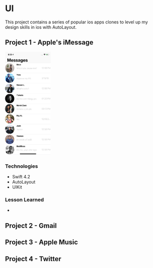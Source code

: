 # UI

This project contains a series of popular ios apps clones to level up my design skills in ios with AutoLayout.


## Project 1 - Apple's iMessage
<img src= "Screenshots/imessage.png" width = 150 height = 340></img>

### Technologies

* Swift 4.2
* AutoLayout
* UIKit

### Lesson Learned

*

## Project 2 - Gmail

## Project 3 - Apple Music

## Project 4 - Twitter
